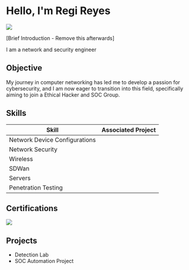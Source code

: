 # Hello, I'm Regi Reyes
<a href="[https://linkedin.com](https://www.linkedin.com/in/regidor-reyes-0b8209127/)"><img src="https://img.shields.io/badge/-LinkedIn-0072b1?&style=for-the-badge&logo=linkedin&logoColor=white" /></a>

[Brief Introduction - Remove this afterwards]

I am a network and security engineer

## Objective

My journey in computer networking has led me to develop a passion for cybersecurity, and I am now eager to transition into this field, specifically aiming to join a Ethical Hacker and SOC Group.

## Skills


| Skill                                         | Associated Project         |
|-----------------------------------------------|----------------------------|
| Network Device Configurations                 | 
| Network Security                              | 
| Wireless                                      | 
| SDWan                                         | 
| Servers                                       | 
| Penetration Testing                           | 




## Certifications

<img src="https://img.shields.io/badge/-CCNP-000080?style=for-the-badge&logoColor=white" />

</div>

## Projects
- Detection Lab
- SOC Automation Project
